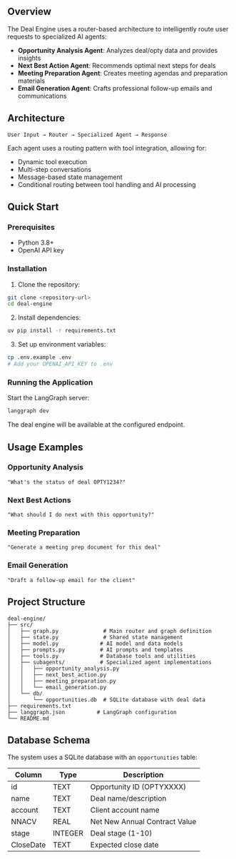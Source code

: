
## Overview

The Deal Engine uses a router-based architecture to intelligently route user requests to specialized AI agents:

- **Opportunity Analysis Agent**: Analyzes deal/opty data and provides insights
- **Next Best Action Agent**: Recommends optimal next steps for deals
- **Meeting Preparation Agent**: Creates meeting agendas and preparation materials
- **Email Generation Agent**: Crafts professional follow-up emails and communications

## Architecture

```
User Input → Router → Specialized Agent → Response
```

Each agent uses a routing pattern with tool integration, allowing for:
- Dynamic tool execution
- Multi-step conversations
- Message-based state management
- Conditional routing between tool handling and AI processing

## Quick Start

### Prerequisites

- Python 3.8+
- OpenAI API key

### Installation

1. Clone the repository:
```bash
git clone <repository-url>
cd deal-engine
```

2. Install dependencies:
```bash
uv pip install -r requirements.txt
```

3. Set up environment variables:
```bash
cp .env.example .env
# Add your OPENAI_API_KEY to .env
```

### Running the Application

Start the LangGraph server:
```bash
langgraph dev
```

The deal engine will be available at the configured endpoint.

## Usage Examples

### Opportunity Analysis
```
"What's the status of deal OPTY1234?"
```

### Next Best Actions
```
"What should I do next with this opportunity?"
```

### Meeting Preparation
```
"Generate a meeting prep document for this deal"
```

### Email Generation
```
"Draft a follow-up email for the client"
```

## Project Structure

```
deal-engine/
├── src/
│   ├── graph.py              # Main router and graph definition
│   ├── state.py              # Shared state management
│   ├── model.py             # AI model and data models
│   ├── prompts.py           # AI prompts and templates
│   ├── tools.py             # Database tools and utilities
│   ├── subagents/           # Specialized agent implementations
│   │   ├── opportunity_analysis.py
│   │   ├── next_best_action.py
│   │   ├── meeting_preparation.py
│   │   └── email_generation.py
│   └── db/
│       └── opportunities.db  # SQLite database with deal data
├── requirements.txt
├── langgraph.json          # LangGraph configuration
└── README.md
```

## Database Schema

The system uses a SQLite database with an `opportunities` table:

| Column    | Type    | Description                   |
| --------- | ------- | ----------------------------- |
| id        | TEXT    | Opportunity ID (OPTYXXXX)     |
| name      | TEXT    | Deal name/description         |
| account   | TEXT    | Client account name           |
| NNACV     | REAL    | Net New Annual Contract Value |
| stage     | INTEGER | Deal stage (1-10)             |
| CloseDate | TEXT    | Expected close date           |


